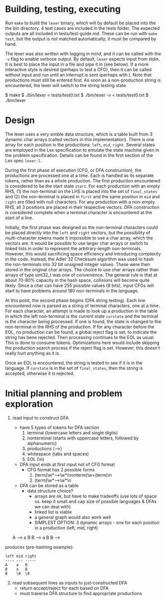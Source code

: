 # Building, testing, executing

Run `make` to build the `lexer` binary, which will by default be placed into the
the bin directory. 4 test cases are included in the tests folder. The expected
outputs are all included in tests/test-guide.md. These can be run with
`make test`, but the output is not matched automatically; it must be compared
by hand.

The lexer was also written with logging in mind, and it can be called with the
`-v` flag to enable verbose output. By default, `lexer` expects input from
stdin. It is best to place the input in a file and pipe it in (see below). If a
more interactive style is desired (perhaps to test a CFG), then it can be called
without input and run until an interrupt is sent (perhaps with <Ctrl-C>). Note
that productions must still be entered first. As soon as a non-production string
is encountered, the lexer will switch to the string testing state.

$ make
$ ./bin/lexer < tests/test0.txt
$ ./bin/lexer -v < tests/test0.txt
$ ./bin/lexer

# Design

The lexer uses a very simble data structure, which is a table built from 3
dynamic char arrays (called vectors in this implementation). There is one array
for each position in the productions: `left`, `mid`, `right`. Several states are
employed in the Lex specification to emulate the state machine given in the
problem specification. Details can be found in the first section of the Lex spec
`lexer.l`.

During the first phase of execution (CFG, or DFA construction), the productions
are processed one at a time. Each is handled as its separate tokens, rather than
as a whole production. The first production encountered is considered to be the
start state `start`. For each production with an empty RHS, (1) the non-terminal
on the LHS is placed into the set of `final_states` and (2) the non-terminal is
placed in `first` and the same position in `mid` and `right` are filled with
null characters. For any production with a non-empty RHS, all 3 positions are
placed in their respective vectors. DFA construction is considered complete when
a terminal character is encountered at the start of a line.

Initially, the first phase was designed so the non-terminal characters could be
placed directly into the `left` and `right` vectors, but the possibility of
multi-character tokens made it impossible to use a char array, which the vectors
are. It would be possible to use larger char arrays or switch to linked lists in
order to represent the arbitrary-length non-terminals. However, this would
sacrificing space efficiency and introducing complexity in the code. Instead,
the Adler 32 Checksum algorithm was used to hash the non-terminals into 32 bit
unsigned integer values. These were then stored in the original char arrays. The
choice to use char arrays rather than arrays of type uint32_t was one of
convenience. The general rule is that at about 70-80% capacity in the hash
space, collisions will become quite likely. Since a char can have 255 possible
values (8 bits), input CFGs will start to have problems around 180 non-terminals
in the language.

At this point, the second phase begins (DFA string testing). Each line
encountered now is parsed as a string of terminal characters, one at a time.
For each character, an attempt is made to look up a production in the table in
which the left non-terminal is the current state `curstate` and the terminal is
the character being processed. If one is found, the state is changed to the
non-terminal in the RHS of the production. If for any character before the EOL,
no production can be found, a global reject flag is set, to indicate the string
has bene rejected. Then processing continues to the EOL as usual. This is done
to consume tokens. Optimizations here would include skipping the production
search process if the reject flag is set. However, this doesn't really hurt
anything as it is.

Once an EOL is encountered, the string is tested to see if it is in the
language.  If `curstate` is in the set of `final_states`, then the string is
accepted, otherwise it is rejected.

# Initial planning and problem exploration

1.  read input to construct DFA
    *   have 5 types of tokens for DFA section
        1.  terminal (lowercase letters and single digits)
        2.  nonterminal (starts with uppercase letters, followed by alphanumeric)
        3.  productions (-->)
        4.  whitespace (tabs and spaces)
        5.  EOL (\n)
    *   DFA input ends at first input not of CFG format
        -   CFG format has 2 possible forms
            1.  (term)\w*-->\w*(nonterm)\w+(term)\n
            2.  (term)\w*-->\w*\n
    *   DFA can be stored as a table
        -   data structure choice?
            +   arrays are ok, but have to make tradeoffs (use lots of space vs.
                keep it small and cap size of possible languages & DFAs we can
                deal with)
            +   linked list is viable
            +   a general graph would also work well
            +   SIMPLEST OPTION: 3 dynamic arrays - one for each position in a
                production (left, mid, right)

    A --> a B
    B --> a B
    B -->

produces (pre-hashing example):

    left mid right
    ---- --- -----
    A    a   B
    B    a   B
    B    \0  \0

2.  read subsequent lines as inputs to just-constructed DFA
    *   return accept/reject for each based on DFA
    *   must traverse DFA structure to find appropriate productions
